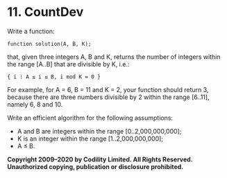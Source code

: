 # 11. CountDev

Write a function:
```
function solution(A, B, K);
```
that, given three integers A, B and K, returns the number of integers within the range [A..B] that are divisible by K, i.e.:
```
{ i : A ≤ i ≤ B, i mod K = 0 }
```
For example, for A = 6, B = 11 and K = 2, your function should return 3, because there are three numbers divisible by 2 within the range [6..11], namely 6, 8 and 10.

Write an efficient algorithm for the following assumptions:

- A and B are integers within the range [0..2,000,000,000];
- K is an integer within the range [1..2,000,000,000];
- A ≤ B.

**Copyright 2009–2020 by Codility Limited. All Rights Reserved. Unauthorized copying, publication or disclosure prohibited.**
